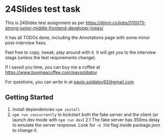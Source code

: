 # 24Slides test task

This is 24Slides test assignment as per https://djinni.co/jobs/510073-strong-junior-middle-frontend-developer-types/

It has all TODOs done, including the Annotations page with some minor post-interview fixes.

Feel free to copy, tweak, play around with it. It will get you to the interview stage (unless the test requirements change).

If I saved you time, you can buy me a coffee at https://www.buymeacoffee.com/pavsoldatov

For questions, you can write in at pavlo.soldatov92@gmail.com

## Getting Started

1. Install dependencies `npm install`
2. `npm run concurrently` to kickstart both the fake server and the client (or launch dev mode with `npm run dev`)
2.1 The fake server has 350ms delay to emulate the server response. Look for `-d 350` flag inside package.json to change it.
